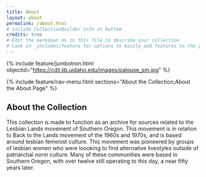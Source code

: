 ```yaml
---
title: About
layout: about
permalink: /about.html
# include CollectionBuilder info at bottom
credits: true
# Edit the markdown on in this file to describe your collection
# Look in _includes/feature for options to easily add features to the page
---
```


{% include feature/jumbotron.html objectid="https://cdil.lib.uidaho.edu/images/palouse_sm.jpg" %}

{% include feature/nav-menu.html sections="About the Collection;About the About Page" %}

## About the Collection

This collection is made to function as an archive for sources related to the Lesbian Lands movement of Southern Oregon. This movement is in relation to Back to the Lands movement of the 1960s and 1970s, and is based around lesbian femenist culture. This movement was pioneered by groups of lesbian women who were loooking to find alternative livestyles outside of patriarchal norm culture. Many of these communities were based in Southern Oregon, with over twelve still operating to this day, a near fifty years later. 
